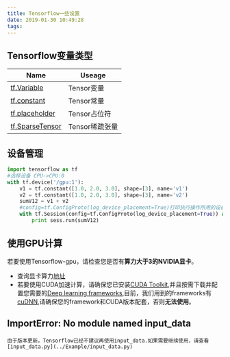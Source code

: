 ```yaml
---
title: Tensorflow一些设置
date: 2019-01-30 10:49:28
tags:
---
```

## Tensorflow变量类型
|Name|Useage|
|----|------|
|[tf.Variable](https://www.tensorflow.org/api_docs/python/tf/Variable?hl=zh-CN)|Tensor变量|
|[tf.constant](https://www.tensorflow.org/api_docs/python/tf/constant?hl=zh-CN)|Tensor常量|
|[tf.placeholder](https://www.tensorflow.org/api_docs/python/tf/placeholder?hl=zh-CN)|Tensor占位符|
|[tf.SparseTensor](https://www.tensorflow.org/api_docs/python/tf/SparseTensor?hl=zh-CN)|Tensor稀疏张量
## 设备管理
``` py
import tensorflow as tf
#选择设备 CPU->CPU:0
with tf.device('/gpu:1'):
    v1 = tf.constant([1.0, 2.0, 3.0], shape=[3], name='v1')
    v2 = tf.constant([1.0, 2.0, 3.0], shape=[3], name='v2')
    sumV12 = v1 + v2
    #config=tf.ConfigProto(log_device_placement=True)打印执行操作所用的设备
    with tf.Session(config=tf.ConfigProto(log_device_placement=True)) as sess:
        print sess.run(sumV12)
```
## 使用GPU计算
若要使用Tensorflow-gpu，请检查您是否有**算力大于3的NVIDIA显卡**。
* 查询显卡算力[地址](https://developer.nvidia.com/cuda-gpus#collapseOne)
* 若要使用CUDA加速计算，请确保您已安装[CUDA Toolkit](https://developer.nvidia.com/cuda-downloads),并且按需下载并配置您需要的[Deep learning frameworks](https://developer.nvidia.com/deep-learning-software),目前，我们用到的frameworks有[cuDNN](https://developer.nvidia.com/cudnn),请确保您的framework和CUDA版本配套，否则**无法使用**。


## ImportError: No module named input_data
	由于版本更新，Tensorflow已经不建议再使用input_data.如果需要继续使用，请查看[input_data.py](../Example/input_data.py)